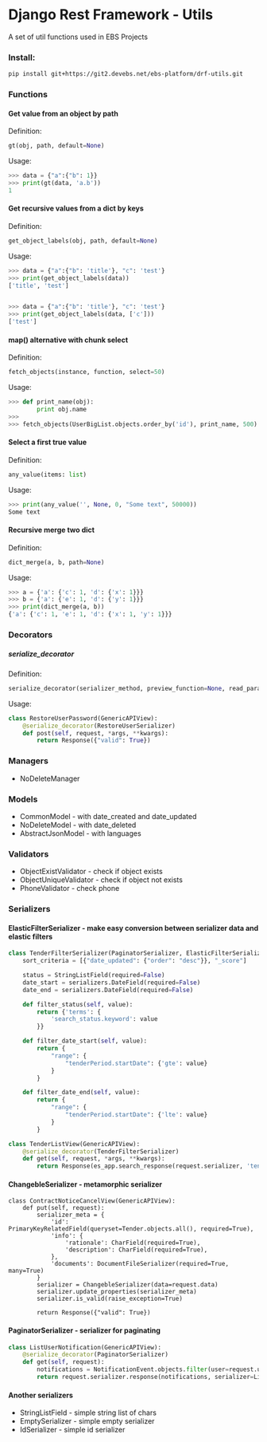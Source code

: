 # Django Rest Framework - Utils

A set of util functions used in EBS Projects

### Install:
```bash
pip install git+https://git2.devebs.net/ebs-platform/drf-utils.git
```

### Functions

#### Get value from an object by path

Definition:

```python
gt(obj, path, default=None)
```

Usage:

```python
>>> data = {"a":{"b": 1}}
>>> print(gt(data, 'a.b'))
1
```

#### Get recursive values from a dict by keys

Definition:
```python
get_object_labels(obj, path, default=None)
```

Usage:
```python
>>> data = {"a":{"b": 'title'}, "c": 'test'}
>>> print(get_object_labels(data))
['title', 'test']


>>> data = {"a":{"b": 'title'}, "c": 'test'}
>>> print(get_object_labels(data, ['c']))
['test']
```

#### map() alternative with chunk select

Definition:
```python
fetch_objects(instance, function, select=50)
```

Usage:
```python
>>> def print_name(obj):
        print obj.name
>>>
>>> fetch_objects(UserBigList.objects.order_by('id'), print_name, 500)
```

#### Select a first true value

Definition:
```python
any_value(items: list)
```

Usage:
```python
>>> print(any_value('', None, 0, "Some text", 50000))
Some text
```

#### Recursive merge two dict

Definition:
```python
dict_merge(a, b, path=None)
```

Usage:
```python
>>> a = {'a': {'c': 1, 'd': {'x': 1}}}
>>> b = {'a': {'e': 1, 'd': {'y': 1}}}
>>> print(dict_merge(a, b))
{'a': {'c': 1, 'e': 1, 'd': {'x': 1, 'y': 1}}}
```

### Decorators

##### serialize_decorator

Definition:
```python
serialize_decorator(serializer_method, preview_function=None, read_params=False)
```

Usage:

```python
class RestoreUserPassword(GenericAPIView):
    @serialize_decorator(RestoreUserSerializer)
    def post(self, request, *args, **kwargs):
        return Response({"valid": True})
```

### Managers

- NoDeleteManager

### Models

- CommonModel - with date_created and date_updated
- NoDeleteModel - with date_deleted
- AbstractJsonModel - with languages

### Validators

- ObjectExistValidator - check if object exists
- ObjectUniqueValidator - check if object not exists
- PhoneValidator - check phone

### Serializers

#### ElasticFilterSerializer - make easy conversion between serializer data and elastic filters

```python
class TenderFilterSerializer(PaginatorSerializer, ElasticFilterSerializer):
    sort_criteria = [{"date_updated": {"order": "desc"}}, "_score"]

    status = StringListField(required=False)
    date_start = serializers.DateField(required=False)
    date_end = serializers.DateField(required=False)

    def filter_status(self, value):
        return {'terms': {
            'search_status.keyword': value
        }}

    def filter_date_start(self, value):
        return {
            "range": {
                "tenderPeriod.startDate": {'gte': value}
            }
        }

    def filter_date_end(self, value):
        return {
            "range": {
                "tenderPeriod.startDate": {'lte': value}
            }
        }

class TenderListView(GenericAPIView):
    @serialize_decorator(TenderFilterSerializer)
    def get(self, request, *args, **kwargs):
        return Response(es_app.search_response(request.serializer, 'tenders_index'))
```

#### ChangebleSerializer - metamorphic serializer

```
class ContractNoticeCancelView(GenericAPIView):
    def put(self, request):
        serializer_meta = {
            'id': PrimaryKeyRelatedField(queryset=Tender.objects.all(), required=True),
            'info': {
                'rationale': CharField(required=True),
                'description': CharField(required=True),
            },
            'documents': DocumentFileSerializer(required=True, many=True)
        }
        serializer = ChangebleSerializer(data=request.data)
        serializer.update_properties(serializer_meta)
        serializer.is_valid(raise_exception=True)

        return Response({"valid": True})
```

#### PaginatorSerializer - serializer for paginating

```python
class ListUserNotification(GenericAPIView):
    @serialize_decorator(PaginatorSerializer)
    def get(self, request):
        notifications = NotificationEvent.objects.filter(user=request.user)
        return request.serializer.response(notifications, serializer=ListNotificationSerializer)
```

#### Another serializers

- StringListField - simple string list of chars
- EmptySerializer - simple empty serializer
- IdSerializer - simple id serializer